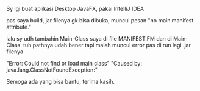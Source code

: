 Sy lgi buat aplikasi Desktop JavaFX, pakai IntelliJ IDEA

pas saya build, jar filenya gk bisa dibuka, muncul pesan "no main manifest attribute."

lalu sy udh tambahin Main-Class saya di file MANIFEST.FM dan di Main-Class: tuh pathnya udah bener tapi malah muncul error pas di run lagi .jar filenya

"Error: Could not find or load main class"
"Caused by: java.lang.ClassNotFoundException:"

Semoga ada yang bisa bantu, terima kasih.
